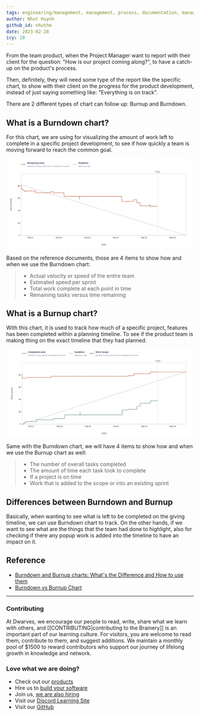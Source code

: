 ```yaml
---
tags: engineering/management, management, process, documentation, management-knowledge, agile, burndown
author: Nhut Huynh
github_id: nhuthm
date: 2023-02-28
icy: 10
---
```


From the team product, when the Project Manager want to report with their client for the question: "How is our project coming along?", to have a catch-up on the product's process.

Then, definitely, they will need some type of the report like the specific chart, to show with their client on the progress for the product development, instead of just saying something like: "Everything is on track".

There are 2 different types of chart can follow up: Burnup and Burndown.

## What is a Burndown chart?
For this chart, we are using for visualizing the amount of work left to complete in a specific project development, to see if how quickly a team is moving forward to reach the common goal.

![Burndown-Chart-Example](_assets/burndown_chart_example.png)

Based on the reference documents, those are 4 items to show how and when we use the Burndown chart:

> - Actual velocity or speed of the entire team
> - Estimated speed per sprint
> - Total work complete at each point in time
> - Remaining tasks versus time remaining

## What is a Burnup chart?
With this chart, it is used to track how much of a specific project, features has been completed within a planning timeline. To see if the product team is making thing on the exact timeline that they had planned.

![Burnup-Chart-Example](_assets/burnup_chart.png)

Same with the Burndown chart, we will have 4 items to show how and when we use the Burnup chart as well:

> - The number of overall tasks completed
> - The amount of time each task took to complete
> - If a project is on time
> - Work that is added to the scope or into an existing sprint

## Differences between Burndown and Burnup
Basically, when wanting to see what is left to be completed on the giving timeline, we can use Burndown chart to track. On the other hands, if we want to see what are the things that the team had done to highlight, also for checking if there any popup work is added into the timeline to have an impact on it.

## Reference
- [Burndown and Burnup charts: What's the Difference and How to use them](https://rindle.com/blog/burndown-and-burnup-charts-whats-the-difference-and-how-to-use-them)
- [Burndown vs Burnup Chart](https://www.projectmanagement.com/blog/blogPostingView.cfm?blogPostingID=40731&thisPageURL=/blog-post/40731/Burndown-vs-Burnup-Chart#_=_)


---
<!-- cta -->
### Contributing

At Dwarves, we encourage our people to read, write, share what we learn with others, and [[CONTRIBUTING|contributing to the Brainery]] is an important part of our learning culture. For visitors, you are welcome to read them, contribute to them, and suggest additions. We maintain a monthly pool of $1500 to reward contributors who support our journey of lifelong growth in knowledge and network.

### Love what we are doing?

- Check out our [products](https://superbits.co)
- Hire us to [build your software](https://d.foundation)
- Join us, [we are also hiring](https://github.com/dwarvesf/WeAreHiring)
- Visit our [Discord Learning Site](https://discord.gg/dzNBpNTVEZ)
- Visit our [GitHub](https://github.com/dwarvesf)